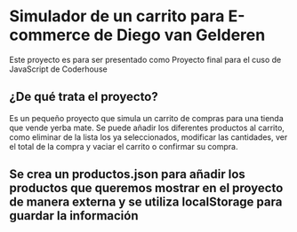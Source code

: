 # Simulador de un carrito para E-commerce de Diego van Gelderen
Este proyecto es para ser presentado como Proyecto final para el cuso de JavaScript de Coderhouse

## ¿De qué trata el proyecto?
Es un pequeño proyecto que simula un carrito de compras para una tienda que vende yerba mate. Se puede añadir los diferentes productos al carrito, como eliminar de la lista los ya seleccionados, modificar las cantidades, ver el total de la compra y vaciar el carrito o confirmar su compra.

## Se crea un productos.json para añadir los productos que queremos mostrar en el proyecto de manera externa y se utiliza localStorage para guardar la información